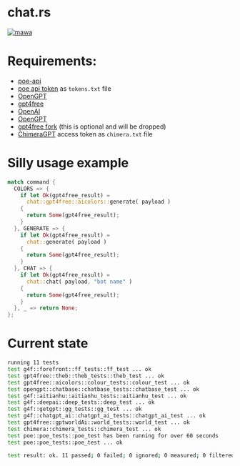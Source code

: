 # chat.rs

[![mawa](https://github.com/Miezhiko/chat.rs/actions/workflows/ci.yml/badge.svg)](https://github.com/Miezhiko/chat.rs/actions/workflows/ci.yml)

# Requirements:

- [poe-api](https://github.com/ading2210/poe-api)
- [poe api token](https://discord.gg/N9ejkJ4uaB) as `tokens.txt` file
- [OpenGPT](https://github.com/uesleibros/OpenGPT)
- [gpt4free](https://github.com/xtekky/gpt4free)
- [OpenAI](https://github.com/openai/openai-python)
- [OpenGPT](https://github.com/uesleibros/OpenGPT)
- [gpt4free fork](https://github.com/Masha/gpt4free) (this is optional and will be dropped)
- [ChimeraGPT](https://discord.gg/chimeragpt) access token as `chimera.txt` file

# Silly usage example

```rust
match command {
  COLORS => {
    if let Ok(gpt4free_result) =
      chat::gpt4free::aicolors::generate( payload )
    {
      return Some(gpt4free_result);
    }
  }, GENERATE => {
    if let Ok(gpt4free_result) =
      chat::generate( payload )
    {
      return Some(gpt4free_result);
    }
  }, CHAT => {
    if let Ok(gpt4free_result) =
      chat::chat( payload, "bot name" )
    {
      return Some(gpt4free_result);
    }
  }, _ => return None;
};
```

# Current state

```bash
running 11 tests
test g4f::forefront::ff_tests::ff_test ... ok
test gpt4free::theb::theb_tests::theb_test ... ok
test gpt4free::aicolors::colour_tests::colour_test ... ok
test opengpt::chatbase::chatbase_tests::chatbase_test ... ok
test g4f::aitianhu::aitianhu_tests::aitianhu_test ... ok
test g4f::deepai::deep_tests::deep_test ... ok
test g4f::getgpt::gg_tests::gg_test ... ok
test g4f::chatgpt_ai::chatgpt_ai_tests::chatgpt_ai_test ... ok
test gpt4free::gptworldAi::world_tests::world_test ... ok
test chimera::chimera_tests::chimera_test ... ok
test poe::poe_tests::poe_test has been running for over 60 seconds
test poe::poe_tests::poe_test ... ok

test result: ok. 11 passed; 0 failed; 0 ignored; 0 measured; 0 filtered out; finished in 100.40s
```
